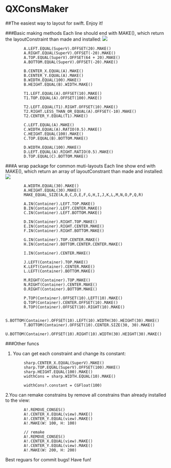 # QXConsMaker
##The easiest way to layout for swift. Enjoy it!

###Basic making methods
Each line should end with MAKE(), which return the layoutConstraint than made and installed:
![](https://github.com/labi3285/QXConsMaker/blob/master/pic_01.png)  
```objc
        A.LEFT.EQUAL(SuperV).OFFSET(20).MAKE()
        A.RIGHT.EQUAL(SuperV).OFFSET(-20).MAKE()
        A.TOP.EQUAL(SuperV).OFFSET(64 + 20).MAKE()
        A.BOTTOM.EQUAL(SuperV).OFFSET(-20).MAKE()
        
        B.CENTER_X.EQUAL(A).MAKE()
        B.CENTER_Y.EQUAL(A).MAKE()
        B.WIDTH.EQUAL(100).MAKE()
        B.HEIGHT.EQUAL(B).WIDTH.MAKE()
        
        T1.LEFT.EQUAL(A).OFFSET(10).MAKE()
        T1.TOP.EQUAL(A).OFFSET(100).MAKE()
        
        T2.LEFT.EQUAL(T1).RIGHT.OFFSET(10).MAKE()
        T2.RIGHT.LESS_THAN_OR_EQUAL(A).OFFSET(-10).MAKE()
        T2.CENTER_Y.EQUAL(T1).MAKE()
        
        C.LEFT.EQUAL(A).MAKE()
        C.WIDTH.EQUAL(A).RATIO(0.5).MAKE()
        C.HEIGHT.EQUAL(100).MAKE()
        C.TOP.EQUAL(B).BOTTOM.MAKE()
        
        D.WIDTH.EQUAL(100).MAKE()
        D.LEFT.EQUAL(A).RIGHT.RATIO(0.5).MAKE()
        D.TOP.EQUAL(C).BOTTOM.MAKE()
```


###A wrap package for common muti-layouts
Each line show end with MAKE(), which return an array of layoutConstrant than made and installed:
![](https://github.com/labi3285/QXConsMaker/blob/master/pic_02.png)  
```objc
        A.WIDTH.EQUAL(30).MAKE()
        A.HEIGHT.EQUAL(30).MAKE()
        MAKE_EQUAL_SIZE(A,B,C,D,E,F,G,H,I,J,K,L,M,N,O,P,Q,R)
        
        A.IN(Container).LEFT.TOP.MAKE()
        B.IN(Container).LEFT.CENTER.MAKE()
        C.IN(Container).LEFT.BOTTOM.MAKE()
        
        D.IN(Container).RIGHT.TOP.MAKE()
        E.IN(Container).RIGHT.CENTER.MAKE()
        F.IN(Container).RIGHT.BOTTOM.MAKE()
        
        G.IN(Container).TOP.CENTER.MAKE()
        H.IN(Container).BOTTOM.CENTER.CENTER.MAKE()
        
        I.IN(Container).CENTER.MAKE()
        
        J.LEFT(Container).TOP.MAKE()
        K.LEFT(Container).CENTER.MAKE()
        L.LEFT(Container).BOTTOM.MAKE()

        M.RIGHT(Container).TOP.MAKE()
        N.RIGHT(Container).CENTER.MAKE()
        O.RIGHT(Container).BOTTOM.MAKE()
        
        P.TOP(Container).OFFSET(10).LEFT(10).MAKE()
        Q.TOP(Container).CENTER.OFFSET(10).MAKE()
        R.TOP(Container).OFFSET(10).RIGHT(10).MAKE()

        S.BOTTOM(Container).OFFSET(10).LEFT(10).WIDTH(30).HEIGHT(30).MAKE()
        T.BOTTOM(Container).OFFSET(10).CENTER.SIZE(30, 30).MAKE()
        U.BOTTOM(Container).OFFSET(10).RIGHT(10).WIDTH(30).HEIGHT(30).MAKE()
```


###Other funcs
1. You can get each constraint and change its constant:
```objc
        sharp.CENTER_X.EQUAL(SuperV).MAKE()
        sharp.TOP.EQUAL(SuperV).OFFSET(100).MAKE()
        sharp.HEIGHT.EQUAL(100).MAKE()
        widthCons = sharp.WIDTH.EQUAL(10).MAKE()
        
        widthCons?.constant = CGFloat(100)
```

2.You can remake constrains by remove all constrains than already installed to the view:
```objc
        A!.REMOVE_CONSES()
        A!.CENTER_X.EQUAL(view).MAKE()
        A!.CENTER_Y.EQUAL(view).MAKE()
        A!.MAKE(W: 100, H: 100)

        // remake
        A!.REMOVE_CONSES()
        A!.CENTER_X.EQUAL(view).MAKE()
        A!.CENTER_Y.EQUAL(view).MAKE()
        A!.MAKE(W: 200, H: 200)
```

Best reguars for commit bugs!
Have fun!

